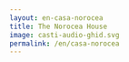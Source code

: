 ```yaml
---
layout: en-casa-norocea
title: The Norocea House
image: casti-audio-ghid.svg
permalink: /en/casa-norocea
---
```

